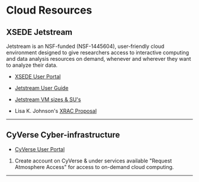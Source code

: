 # Cloud Resources

## XSEDE Jetstream

Jetstream is an NSF-funded (NSF-1445604), user-friendly cloud environment designed to give researchers access to interactive computing and data analysis resources on demand, whenever and wherever they want to analyze their data.


- [XSEDE User Portal](https://portal.xsede.org/my-xsede#/guest)

- [Jetstream User Guide](https://portal.xsede.org/jetstream)

- [Jetstream VM sizes & SU's](https://portal.xsede.org/jetstream#vmsizes)

- Lisa K. Johnson's [XRAC Proposal](https://johnsolk.github.io/blog/xrac-research-proposal.html)

---

## CyVerse Cyber-infrastructure

- [CyVerse User Portal](https://user.cyverse.org/)

1. Create account on CyVerse & under services available "Request Atmosphere Access" for access to on-demand cloud computing. 
----
